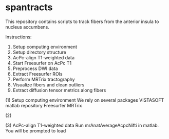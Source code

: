 # spantracts

This repository contains scripts to track fibers from the anterior insula to nucleus accumbens.

Instructions: </br>
1) Setup computing environment </br>
2) Setup directory structure </br>
3) AcPc-align T1-weighted data </br>
4) Start Freesurfer on AcPc T1 </br>
5) Preprocess DWI data </br>
6) Extract Freesurfer ROIs </br>
7) Perform MRTrix tractography </br>
8) Visualize fibers and clean outliers </br>
9) Extract diffusion tensor metrics along fibers </br>

(1) Setup computing environment
We rely on several packages
VISTASOFT matlab repository
Freesurfer
MRTrix

(2) 

(3) AcPc-align T1-weighted data
Run mrAnatAverageAcpcNifti in matlab. You will be prompted to load 
